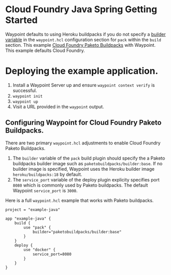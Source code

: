 # Cloud Foundry Java Spring Getting Started
Waypoint defaults to using Heroku buildpacks if you do not specify a [builder variable](https://waypointproject.io/plugins/pack#builder) in the  `waypoint.hcl` configuration section for `pack` within the `build` section.  This example  [Cloud Foundry Paketo Buildpacks](https://paketo.io/docs/) with Waypoint. This example defaults Cloud Foundry.

# Deploying the example application.

1. Install a Waypoint Server up and ensure `waypoint context verify` is successful.
1. `waypoint init`
1. `waypoint up`
1. Visit a URL provided in the `waypoint` output.

## Configuring Waypoint for Cloud Foundry Paketo Buildpacks.

There are two primary `waypoint.hcl` adjustments to enable Cloud Foundry Paketo Buildpacks.

1. The `builder` variable of the `pack` build plugin should specify the a Paketo buildpacks builder image such as `paketobuildpacks/builder:base`. If no builder image is specified, Waypoint uses the Heroku builder image `heroku/buildpacks:18` by default.
1. The `service_port` variable of the deploy plugin explicity specifies port `8080` which is commonly used by Paketo buildpacks. The default Waypoint `service_port` is `3000`.

Here is a full `waypoint.hcl` example that works with Paketo buildpacks.

```
project = "example-java"

app "example-java" {
    build {
        use "pack" {
            builder="paketobuildpacks/builder:base"
        }
    }
    deploy {
        use "docker" {
            service_port=8080
        }
    }
}
```
